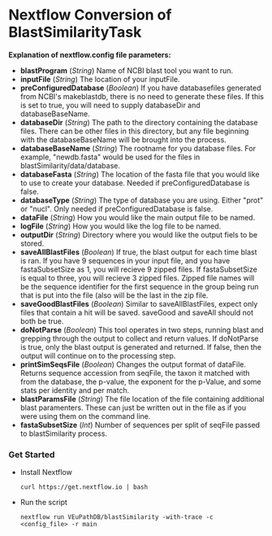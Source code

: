 # Nextflow Conversion of BlastSimilarityTask

**Explanation of nextflow.config file parameters:**
- **blastProgram** (*String*) Name of NCBI blast tool you want to run.
- **inputFile** (*String*) The location of your inputFile.
- **preConfiguredDatabase** (*Boolean*) If you have databasefiles generated from NCBI's makeblastdb, there is no need to generate these files. If this is set to true, you will need to supply databaseDir and databaseBaseName.
- **databaseDir** (*String*) The path to the directory containing the database files. There can be other files in this directory, but any file beginning with the databaseBaseName will be brought into the process.
- **databaseBaseName** (*String*) The rootname for you database files. For example, "newdb.fasta" would be used for the files in blastSimilarity/data/database.
- **databaseFasta** (*String*) The location of the fasta file that you would like to use to create your database. Needed if preConfiguredDatabase is false.
- **databaseType** (*String*) The type of database you are using. Either "prot" or "nucl". Only needed if preConfiguredDatabase is false.
- **dataFile** (*String*) How you would like the main output file to be named.
- **logFile** (*String*) How you would like the log file to be named.
- **outputDir** (*String*) Directory where you would like the output fiels to be stored.
- **saveAllBlastFiles** (*Boolean*) If true, the blast output for each time blast is ran. If you have 9 sequences in your input file, and you have fastaSubsetSize as 1, you will recieve 9 zipped files. If fastaSubsetSize is equal to three, you will recieve 3 zipped files. Zipped file names will be the sequence identifier for the first sequence in the group being run that is put into the file (also will be the last in the zip file.
- **saveGoodBlastFiles** (*Boolean*) Similar to saveAllBlastFiles, expect only files that contain a hit will be saved. saveGood and saveAll should not both be true.
- **doNotParse** (*Boolean*) This tool operates in two steps, running blast and grepping through the output to collect and return values. If doNotParse is true, only the blast output is generated and returned. If false, then the output will continue on to the processing step.
- **printSimSeqsFile** (*Boolean*) Changes the output format of dataFile. Returns sequence accession from seqFile, the taxon it matched with from the database, the p-value, the exponent for the p-Value, and some stats per identity and per match. 
- **blastParamsFile** (*String*) The file location of the file containing additional blast paramenters. These can just be written out in the file as if you were using them on the command line.
- **fastaSubsetSize** (*Int*) Number of sequences per split of seqFile passed to blastSimilarity process.
 
### Get Started
  * Install Nextflow
    
    `curl https://get.nextflow.io | bash`
  
  * Run the script
    
    `nextflow run VEuPathDB/blastSimilarity -with-trace -c  <config_file> -r main`
